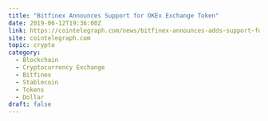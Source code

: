 ```yaml
---
title: "Bitfinex Announces Support for OKEx Exchange Token"
date: 2019-06-12T19:36:00Z
link: https://cointelegraph.com/news/bitfinex-announces-adds-support-for-okex-exchange-token?utm_medium=RSS&utm_source=hune
site: cointelegraph.com
topic: crypto
category:
  - Blockchain
  - Cryptocurrency Exchange
  - Bitfinex
  - Stablecoin
  - Tokens
  - Dollar
draft: false
---
```

